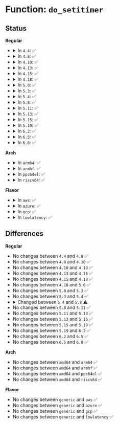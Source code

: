 # Function: <code>do_setitimer</code>

## Status
<b>Regular</b>
<ul>
<li>
<details>
<summary>In <code>4.4</code>: ✅</summary>

```c
int do_setitimer(int which, struct itimerval *value, struct itimerval *ovalue);
```

**Collision:** Unique Global

**Inline:** No

**Transformation:** False

**Instances:**

```
In kernel/time/itimer.c (ffffffff810f05b0)
Location: kernel/time/itimer.c:190
Inline: False
Direct callers:
  - kernel/time/itimer.c:alarm_setitimer
  - kernel/time/itimer.c:SyS_setitimer
  - kernel/time/itimer.c:SyS_setitimer
  - kernel/compat.c:compat_SyS_setitimer
  - kernel/compat.c:compat_SyS_setitimer
  - security/selinux/hooks.c:selinux_bprm_committed_creds
```
**Symbols:**

```
ffffffff810f05b0-ffffffff810f07de: do_setitimer (STB_GLOBAL)
```
</details>
</li>
<li>
<details>
<summary>In <code>4.8</code>: ✅</summary>

```c
int do_setitimer(int which, struct itimerval *value, struct itimerval *ovalue);
```

**Collision:** Unique Global

**Inline:** No

**Transformation:** False

**Instances:**

```
In kernel/time/itimer.c (ffffffff810f75e0)
Location: kernel/time/itimer.c:190
Inline: False
Direct callers:
  - kernel/time/itimer.c:SyS_setitimer
  - kernel/time/itimer.c:SyS_setitimer
  - kernel/time/itimer.c:alarm_setitimer
  - kernel/compat.c:compat_SyS_setitimer
  - kernel/compat.c:compat_SyS_setitimer
  - security/selinux/hooks.c:selinux_bprm_committed_creds
```
**Symbols:**

```
ffffffff810f75e0-ffffffff810f7807: do_setitimer (STB_GLOBAL)
```
</details>
</li>
<li>
<details>
<summary>In <code>4.10</code>: ✅</summary>

```c
int do_setitimer(int which, struct itimerval *value, struct itimerval *ovalue);
```

**Collision:** Unique Global

**Inline:** No

**Transformation:** False

**Instances:**

```
In kernel/time/itimer.c (ffffffff81109ca0)
Location: kernel/time/itimer.c:190
Inline: False
Direct callers:
  - kernel/time/itimer.c:SyS_setitimer
  - kernel/time/itimer.c:SyS_setitimer
  - kernel/time/itimer.c:SyS_alarm
  - kernel/compat.c:compat_SyS_setitimer
  - kernel/compat.c:compat_SyS_setitimer
  - security/selinux/hooks.c:selinux_bprm_committed_creds
```
**Symbols:**

```
ffffffff81109ca0-ffffffff81109ec7: do_setitimer (STB_GLOBAL)
```
</details>
</li>
<li>
<details>
<summary>In <code>4.13</code>: ✅</summary>

```c
int do_setitimer(int which, struct itimerval *value, struct itimerval *ovalue);
```

**Collision:** Unique Global

**Inline:** No

**Transformation:** False

**Instances:**

```
In kernel/time/itimer.c (ffffffff8110bb20)
Location: kernel/time/itimer.c:190
Inline: False
Direct callers:
  - kernel/time/itimer.c:compat_SyS_setitimer
  - kernel/time/itimer.c:compat_SyS_setitimer
  - kernel/time/itimer.c:SyS_setitimer
  - kernel/time/itimer.c:SyS_setitimer
  - kernel/time/itimer.c:SyS_alarm
  - security/selinux/hooks.c:selinux_bprm_committed_creds
  - security/selinux/hooks.c:selinux_bprm_committed_creds
  - security/selinux/hooks.c:selinux_bprm_committed_creds
```
**Symbols:**

```
ffffffff8110bb20-ffffffff8110bd57: do_setitimer (STB_GLOBAL)
```
</details>
</li>
<li>
<details>
<summary>In <code>4.15</code>: ✅</summary>

```c
int do_setitimer(int which, struct itimerval *value, struct itimerval *ovalue);
```

**Collision:** Unique Global

**Inline:** No

**Transformation:** False

**Instances:**

```
In kernel/time/itimer.c (ffffffff81116d70)
Location: kernel/time/itimer.c:191
Inline: False
Direct callers:
  - kernel/time/itimer.c:compat_SyS_setitimer
  - kernel/time/itimer.c:compat_SyS_setitimer
  - kernel/time/itimer.c:SyS_setitimer
  - kernel/time/itimer.c:SyS_setitimer
  - kernel/time/itimer.c:SyS_alarm
  - security/selinux/hooks.c:selinux_bprm_committed_creds
  - security/selinux/hooks.c:selinux_bprm_committed_creds
  - security/selinux/hooks.c:selinux_bprm_committed_creds
```
**Symbols:**

```
ffffffff81116d70-ffffffff81116faa: do_setitimer (STB_GLOBAL)
```
</details>
</li>
<li>
<details>
<summary>In <code>4.18</code>: ✅</summary>

```c
int do_setitimer(int which, struct itimerval *value, struct itimerval *ovalue);
```

**Collision:** Unique Global

**Inline:** No

**Transformation:** False

**Instances:**

```
In kernel/time/itimer.c (ffffffff811236d0)
Location: kernel/time/itimer.c:191
Inline: False
Direct callers:
  - kernel/time/itimer.c:__x32_compat_sys_setitimer
  - kernel/time/itimer.c:__x32_compat_sys_setitimer
  - kernel/time/itimer.c:__ia32_compat_sys_setitimer
  - kernel/time/itimer.c:__ia32_compat_sys_setitimer
  - kernel/time/itimer.c:__ia32_sys_setitimer
  - kernel/time/itimer.c:__ia32_sys_setitimer
  - kernel/time/itimer.c:__x64_sys_setitimer
  - kernel/time/itimer.c:__x64_sys_setitimer
  - kernel/time/itimer.c:alarm_setitimer
  - security/selinux/hooks.c:selinux_bprm_committed_creds
  - security/selinux/hooks.c:selinux_bprm_committed_creds
  - security/selinux/hooks.c:selinux_bprm_committed_creds
```
**Symbols:**

```
ffffffff811236d0-ffffffff81123912: do_setitimer (STB_GLOBAL)
```
</details>
</li>
<li>
<details>
<summary>In <code>5.0</code>: ✅</summary>

```c
int do_setitimer(int which, struct itimerval *value, struct itimerval *ovalue);
```

**Collision:** Unique Global

**Inline:** No

**Transformation:** False

**Instances:**

```
In kernel/time/itimer.c (ffffffff8112eda0)
Location: kernel/time/itimer.c:190
Inline: False
Direct callers:
  - kernel/time/itimer.c:__x32_compat_sys_setitimer
  - kernel/time/itimer.c:__x32_compat_sys_setitimer
  - kernel/time/itimer.c:__ia32_compat_sys_setitimer
  - kernel/time/itimer.c:__ia32_compat_sys_setitimer
  - kernel/time/itimer.c:__ia32_sys_setitimer
  - kernel/time/itimer.c:__ia32_sys_setitimer
  - kernel/time/itimer.c:__x64_sys_setitimer
  - kernel/time/itimer.c:__x64_sys_setitimer
  - kernel/time/itimer.c:alarm_setitimer
  - security/selinux/hooks.c:selinux_bprm_committed_creds
  - security/selinux/hooks.c:selinux_bprm_committed_creds
  - security/selinux/hooks.c:selinux_bprm_committed_creds
```
**Symbols:**

```
ffffffff8112eda0-ffffffff8112efe2: do_setitimer (STB_GLOBAL)
```
</details>
</li>
<li>
<details>
<summary>In <code>5.3</code>: ✅</summary>

```c
int do_setitimer(int which, struct itimerval *value, struct itimerval *ovalue);
```

**Collision:** Unique Global

**Inline:** No

**Transformation:** False

**Instances:**

```
In kernel/time/itimer.c (ffffffff81139830)
Location: kernel/time/itimer.c:190
Inline: False
Direct callers:
  - kernel/time/itimer.c:__x32_compat_sys_setitimer
  - kernel/time/itimer.c:__x32_compat_sys_setitimer
  - kernel/time/itimer.c:__ia32_compat_sys_setitimer
  - kernel/time/itimer.c:__ia32_compat_sys_setitimer
  - kernel/time/itimer.c:__ia32_sys_setitimer
  - kernel/time/itimer.c:__ia32_sys_setitimer
  - kernel/time/itimer.c:__x64_sys_setitimer
  - kernel/time/itimer.c:__x64_sys_setitimer
  - kernel/time/itimer.c:alarm_setitimer
  - security/selinux/hooks.c:selinux_bprm_committed_creds
  - security/selinux/hooks.c:selinux_bprm_committed_creds
  - security/selinux/hooks.c:selinux_bprm_committed_creds
```
**Symbols:**

```
ffffffff81139830-ffffffff81139a58: do_setitimer (STB_GLOBAL)
```
</details>
</li>
<li>
<details>
<summary>In <code>5.4</code>: ✅</summary>

```c
int do_setitimer(int which, struct itimerval *value, struct itimerval *ovalue);
```

**Collision:** Unique Global

**Inline:** No

**Transformation:** False

**Instances:**

```
In kernel/time/itimer.c (ffffffff811454b0)
Location: kernel/time/itimer.c:185
Inline: False
Direct callers:
  - kernel/time/itimer.c:__x32_compat_sys_setitimer
  - kernel/time/itimer.c:__x32_compat_sys_setitimer
  - kernel/time/itimer.c:__ia32_compat_sys_setitimer
  - kernel/time/itimer.c:__ia32_compat_sys_setitimer
  - kernel/time/itimer.c:__ia32_sys_setitimer
  - kernel/time/itimer.c:__ia32_sys_setitimer
  - kernel/time/itimer.c:__x64_sys_setitimer
  - kernel/time/itimer.c:__x64_sys_setitimer
  - kernel/time/itimer.c:alarm_setitimer
  - security/selinux/hooks.c:selinux_bprm_committed_creds
  - security/selinux/hooks.c:selinux_bprm_committed_creds
  - security/selinux/hooks.c:selinux_bprm_committed_creds
```
**Symbols:**

```
ffffffff811454b0-ffffffff811456da: do_setitimer (STB_GLOBAL)
```
</details>
</li>
<li>
<details>
<summary>In <code>5.8</code>: ✅</summary>

```c
int do_setitimer(int which, struct itimerspec64 *value, struct itimerspec64 *ovalue);
```

**Collision:** Unique Static

**Inline:** No

**Transformation:** False

**Instances:**

```
In kernel/time/itimer.c (ffffffff81154b00)
Location: kernel/time/itimer.c:210
Inline: False
Direct callers:
  - kernel/time/itimer.c:__x32_compat_sys_setitimer
  - kernel/time/itimer.c:__x32_compat_sys_setitimer
  - kernel/time/itimer.c:__ia32_compat_sys_setitimer
  - kernel/time/itimer.c:__ia32_compat_sys_setitimer
  - kernel/time/itimer.c:__ia32_sys_setitimer
  - kernel/time/itimer.c:__ia32_sys_setitimer
  - kernel/time/itimer.c:__x64_sys_setitimer
  - kernel/time/itimer.c:__x64_sys_setitimer
  - kernel/time/itimer.c:__ia32_sys_alarm
  - kernel/time/itimer.c:__x64_sys_alarm
  - kernel/time/itimer.c:clear_itimer
  - kernel/time/itimer.c:clear_itimer
  - kernel/time/itimer.c:clear_itimer
```
**Symbols:**

```
ffffffff81154b00-ffffffff81154d1c: do_setitimer (STB_LOCAL)
```
</details>
</li>
<li>
<details>
<summary>In <code>5.11</code>: ✅</summary>

```c
int do_setitimer(int which, struct itimerspec64 *value, struct itimerspec64 *ovalue);
```

**Collision:** Unique Static

**Inline:** No

**Transformation:** False

**Instances:**

```
In kernel/time/itimer.c (ffffffff81150d80)
Location: kernel/time/itimer.c:206
Inline: False
Direct callers:
  - kernel/time/itimer.c:__x32_compat_sys_setitimer
  - kernel/time/itimer.c:__x32_compat_sys_setitimer
  - kernel/time/itimer.c:__ia32_compat_sys_setitimer
  - kernel/time/itimer.c:__ia32_compat_sys_setitimer
  - kernel/time/itimer.c:__ia32_sys_setitimer
  - kernel/time/itimer.c:__ia32_sys_setitimer
  - kernel/time/itimer.c:__x64_sys_setitimer
  - kernel/time/itimer.c:__x64_sys_setitimer
  - kernel/time/itimer.c:__ia32_sys_alarm
  - kernel/time/itimer.c:__x64_sys_alarm
  - kernel/time/itimer.c:clear_itimer
  - kernel/time/itimer.c:clear_itimer
  - kernel/time/itimer.c:clear_itimer
```
**Symbols:**

```
ffffffff81150d80-ffffffff81150f8a: do_setitimer (STB_LOCAL)
```
</details>
</li>
<li>
<details>
<summary>In <code>5.13</code>: ✅</summary>

```c
int do_setitimer(int which, struct itimerspec64 *value, struct itimerspec64 *ovalue);
```

**Collision:** Unique Static

**Inline:** No

**Transformation:** False

**Instances:**

```
In kernel/time/itimer.c (ffffffff811521b0)
Location: kernel/time/itimer.c:206
Inline: False
Direct callers:
  - kernel/time/itimer.c:__x32_compat_sys_setitimer
  - kernel/time/itimer.c:__x32_compat_sys_setitimer
  - kernel/time/itimer.c:__ia32_compat_sys_setitimer
  - kernel/time/itimer.c:__ia32_compat_sys_setitimer
  - kernel/time/itimer.c:__ia32_sys_setitimer
  - kernel/time/itimer.c:__ia32_sys_setitimer
  - kernel/time/itimer.c:__x64_sys_setitimer
  - kernel/time/itimer.c:__x64_sys_setitimer
  - kernel/time/itimer.c:__ia32_sys_alarm
  - kernel/time/itimer.c:__x64_sys_alarm
  - kernel/time/itimer.c:clear_itimer
  - kernel/time/itimer.c:clear_itimer
  - kernel/time/itimer.c:clear_itimer
```
**Symbols:**

```
ffffffff811521b0-ffffffff811523ba: do_setitimer (STB_LOCAL)
```
</details>
</li>
<li>
<details>
<summary>In <code>5.15</code>: ✅</summary>

```c
int do_setitimer(int which, struct itimerspec64 *value, struct itimerspec64 *ovalue);
```

**Collision:** Unique Static

**Inline:** No

**Transformation:** False

**Instances:**

```
In kernel/time/itimer.c (ffffffff81176780)
Location: kernel/time/itimer.c:206
Inline: False
Direct callers:
  - kernel/time/itimer.c:__x64_compat_sys_setitimer
  - kernel/time/itimer.c:__x64_compat_sys_setitimer
  - kernel/time/itimer.c:__ia32_compat_sys_setitimer
  - kernel/time/itimer.c:__ia32_compat_sys_setitimer
  - kernel/time/itimer.c:__ia32_sys_setitimer
  - kernel/time/itimer.c:__ia32_sys_setitimer
  - kernel/time/itimer.c:__x64_sys_setitimer
  - kernel/time/itimer.c:__x64_sys_setitimer
  - kernel/time/itimer.c:__ia32_sys_alarm
  - kernel/time/itimer.c:__x64_sys_alarm
  - kernel/time/itimer.c:clear_itimer
  - kernel/time/itimer.c:clear_itimer
  - kernel/time/itimer.c:clear_itimer
```
**Symbols:**

```
ffffffff81176780-ffffffff81176987: do_setitimer (STB_LOCAL)
```
</details>
</li>
<li>
<details>
<summary>In <code>5.19</code>: ✅</summary>

```c
int do_setitimer(int which, struct itimerspec64 *value, struct itimerspec64 *ovalue);
```

**Collision:** Unique Static

**Inline:** No

**Transformation:** False

**Instances:**

```
In kernel/time/itimer.c (ffffffff811abbf0)
Location: kernel/time/itimer.c:206
Inline: False
Direct callers:
  - kernel/time/itimer.c:__ia32_compat_sys_setitimer
  - kernel/time/itimer.c:__ia32_compat_sys_setitimer
  - kernel/time/itimer.c:__ia32_sys_setitimer
  - kernel/time/itimer.c:__ia32_sys_setitimer
  - kernel/time/itimer.c:__x64_sys_setitimer
  - kernel/time/itimer.c:__x64_sys_setitimer
  - kernel/time/itimer.c:__ia32_sys_alarm
  - kernel/time/itimer.c:__x64_sys_alarm
  - kernel/time/itimer.c:clear_itimer
  - kernel/time/itimer.c:clear_itimer
  - kernel/time/itimer.c:clear_itimer
```
**Symbols:**

```
ffffffff811abbf0-ffffffff811abe14: do_setitimer (STB_LOCAL)
```
</details>
</li>
<li>
<details>
<summary>In <code>6.2</code>: ✅</summary>

```c
int do_setitimer(int which, struct itimerspec64 *value, struct itimerspec64 *ovalue);
```

**Collision:** Unique Static

**Inline:** No

**Transformation:** False

**Instances:**

```
In kernel/time/itimer.c (ffffffff811ebe90)
Location: kernel/time/itimer.c:206
Inline: False
Direct callers:
  - kernel/time/itimer.c:__ia32_compat_sys_setitimer
  - kernel/time/itimer.c:__ia32_compat_sys_setitimer
  - kernel/time/itimer.c:__ia32_sys_setitimer
  - kernel/time/itimer.c:__ia32_sys_setitimer
  - kernel/time/itimer.c:__x64_sys_setitimer
  - kernel/time/itimer.c:__x64_sys_setitimer
  - kernel/time/itimer.c:__ia32_sys_alarm
  - kernel/time/itimer.c:__x64_sys_alarm
  - kernel/time/itimer.c:clear_itimer
  - kernel/time/itimer.c:clear_itimer
  - kernel/time/itimer.c:clear_itimer
```
**Symbols:**

```
ffffffff811ebe90-ffffffff811ec0b4: do_setitimer (STB_LOCAL)
```
</details>
</li>
<li>
<details>
<summary>In <code>6.5</code>: ✅</summary>

```c
int do_setitimer(int which, struct itimerspec64 *value, struct itimerspec64 *ovalue);
```

**Collision:** Unique Static

**Inline:** No

**Transformation:** False

**Instances:**

```
In kernel/time/itimer.c (ffffffff812005c0)
Location: kernel/time/itimer.c:206
Inline: False
Direct callers:
  - kernel/time/itimer.c:__ia32_compat_sys_setitimer
  - kernel/time/itimer.c:__ia32_compat_sys_setitimer
  - kernel/time/itimer.c:__ia32_sys_setitimer
  - kernel/time/itimer.c:__ia32_sys_setitimer
  - kernel/time/itimer.c:__x64_sys_setitimer
  - kernel/time/itimer.c:__x64_sys_setitimer
  - kernel/time/itimer.c:__ia32_sys_alarm
  - kernel/time/itimer.c:__x64_sys_alarm
  - kernel/time/itimer.c:clear_itimer
  - kernel/time/itimer.c:clear_itimer
  - kernel/time/itimer.c:clear_itimer
```
**Symbols:**

```
ffffffff812005c0-ffffffff812007e7: do_setitimer (STB_LOCAL)
```
</details>
</li>
<li>
<details>
<summary>In <code>6.8</code>: ✅</summary>

```c
int do_setitimer(int which, struct itimerspec64 *value, struct itimerspec64 *ovalue);
```

**Collision:** Unique Static

**Inline:** No

**Transformation:** False

**Instances:**

```
In kernel/time/itimer.c (ffffffff81216a60)
Location: kernel/time/itimer.c:206
Inline: False
Direct callers:
  - kernel/time/itimer.c:__ia32_compat_sys_setitimer
  - kernel/time/itimer.c:__ia32_compat_sys_setitimer
  - kernel/time/itimer.c:__ia32_sys_setitimer
  - kernel/time/itimer.c:__ia32_sys_setitimer
  - kernel/time/itimer.c:__x64_sys_setitimer
  - kernel/time/itimer.c:__x64_sys_setitimer
  - kernel/time/itimer.c:__ia32_sys_alarm
  - kernel/time/itimer.c:__x64_sys_alarm
  - kernel/time/itimer.c:clear_itimer
  - kernel/time/itimer.c:clear_itimer
  - kernel/time/itimer.c:clear_itimer
```
**Symbols:**

```
ffffffff81216a60-ffffffff81216c87: do_setitimer (STB_LOCAL)
```
</details>
</li>
</ul>
<b>Arch</b>
<ul>
<li>
<details>
<summary>In <code>arm64</code>: ✅</summary>

```c
int do_setitimer(int which, struct itimerval *value, struct itimerval *ovalue);
```

**Collision:** Unique Global

**Inline:** No

**Transformation:** False

**Instances:**

```
In kernel/time/itimer.c (ffff8000101afd30)
Location: kernel/time/itimer.c:185
Inline: False
Direct callers:
  - kernel/time/itimer.c:__arm64_compat_sys_setitimer
  - kernel/time/itimer.c:__arm64_compat_sys_setitimer
  - kernel/time/itimer.c:__arm64_sys_setitimer
  - kernel/time/itimer.c:__arm64_sys_setitimer
  - security/selinux/hooks.c:selinux_bprm_committed_creds
  - security/selinux/hooks.c:selinux_bprm_committed_creds
  - security/selinux/hooks.c:selinux_bprm_committed_creds
```
**Symbols:**

```
ffff8000101afd30-ffff8000101b0010: do_setitimer (STB_GLOBAL)
```
</details>
</li>
<li>
<details>
<summary>In <code>armhf</code>: ✅</summary>

```c
int do_setitimer(int which, struct itimerval *value, struct itimerval *ovalue);
```

**Collision:** Unique Global

**Inline:** No

**Transformation:** False

**Instances:**

```
In kernel/time/itimer.c (c03faa34)
Location: kernel/time/itimer.c:185
Inline: False
Direct callers:
  - kernel/time/itimer.c:__se_sys_setitimer
  - kernel/time/itimer.c:__se_sys_setitimer
  - security/selinux/hooks.c:selinux_bprm_committed_creds
  - security/selinux/hooks.c:selinux_bprm_committed_creds
  - security/selinux/hooks.c:selinux_bprm_committed_creds
```
**Symbols:**

```
c03faa34-c03facf0: do_setitimer (STB_GLOBAL)
```
</details>
</li>
<li>
<details>
<summary>In <code>ppc64el</code>: ✅</summary>

```c
int do_setitimer(int which, struct itimerval *value, struct itimerval *ovalue);
```

**Collision:** Unique Global

**Inline:** No

**Transformation:** False

**Instances:**

```
In kernel/time/itimer.c (c000000000214680)
Location: kernel/time/itimer.c:185
Inline: False
Direct callers:
  - kernel/time/itimer.c:__se_compat_sys_setitimer
  - kernel/time/itimer.c:__se_compat_sys_setitimer
  - kernel/time/itimer.c:__se_sys_setitimer
  - kernel/time/itimer.c:__se_sys_setitimer
  - kernel/time/itimer.c:__se_sys_alarm
  - security/selinux/hooks.c:selinux_bprm_committed_creds
  - security/selinux/hooks.c:selinux_bprm_committed_creds
  - security/selinux/hooks.c:selinux_bprm_committed_creds
```
**Symbols:**

```
c000000000214680-c000000000214a30: do_setitimer (STB_GLOBAL)
```
</details>
</li>
<li>
<details>
<summary>In <code>riscv64</code>: ✅</summary>

```c
int do_setitimer(int which, struct itimerval *value, struct itimerval *ovalue);
```

**Collision:** Unique Global

**Inline:** No

**Transformation:** False

**Instances:**

```
In kernel/time/itimer.c (ffffffe000139064)
Location: kernel/time/itimer.c:185
Inline: False
Direct callers:
  - kernel/time/itimer.c:__se_sys_setitimer
  - kernel/time/itimer.c:__se_sys_setitimer
  - security/selinux/hooks.c:selinux_bprm_committed_creds
  - security/selinux/hooks.c:selinux_bprm_committed_creds
  - security/selinux/hooks.c:selinux_bprm_committed_creds
```
**Symbols:**

```
ffffffe000139064-ffffffe0001392aa: do_setitimer (STB_GLOBAL)
```
</details>
</li>
</ul>
<b>Flavor</b>
<ul>
<li>
<details>
<summary>In <code>aws</code>: ✅</summary>

```c
int do_setitimer(int which, struct itimerval *value, struct itimerval *ovalue);
```

**Collision:** Unique Global

**Inline:** No

**Transformation:** False

**Instances:**

```
In kernel/time/itimer.c (ffffffff8113dc60)
Location: kernel/time/itimer.c:185
Inline: False
Direct callers:
  - kernel/time/itimer.c:__x32_compat_sys_setitimer
  - kernel/time/itimer.c:__x32_compat_sys_setitimer
  - kernel/time/itimer.c:__ia32_compat_sys_setitimer
  - kernel/time/itimer.c:__ia32_compat_sys_setitimer
  - kernel/time/itimer.c:__ia32_sys_setitimer
  - kernel/time/itimer.c:__ia32_sys_setitimer
  - kernel/time/itimer.c:__x64_sys_setitimer
  - kernel/time/itimer.c:__x64_sys_setitimer
  - kernel/time/itimer.c:alarm_setitimer
  - security/selinux/hooks.c:selinux_bprm_committed_creds
  - security/selinux/hooks.c:selinux_bprm_committed_creds
  - security/selinux/hooks.c:selinux_bprm_committed_creds
```
**Symbols:**

```
ffffffff8113dc60-ffffffff8113de8a: do_setitimer (STB_GLOBAL)
```
</details>
</li>
<li>
<details>
<summary>In <code>azure</code>: ✅</summary>

```c
int do_setitimer(int which, struct itimerval *value, struct itimerval *ovalue);
```

**Collision:** Unique Global

**Inline:** No

**Transformation:** False

**Instances:**

```
In kernel/time/itimer.c (ffffffff81130790)
Location: kernel/time/itimer.c:185
Inline: False
Direct callers:
  - kernel/time/itimer.c:__x32_compat_sys_setitimer
  - kernel/time/itimer.c:__x32_compat_sys_setitimer
  - kernel/time/itimer.c:__ia32_compat_sys_setitimer
  - kernel/time/itimer.c:__ia32_compat_sys_setitimer
  - kernel/time/itimer.c:__ia32_sys_setitimer
  - kernel/time/itimer.c:__ia32_sys_setitimer
  - kernel/time/itimer.c:__x64_sys_setitimer
  - kernel/time/itimer.c:__x64_sys_setitimer
  - kernel/time/itimer.c:alarm_setitimer
  - security/selinux/hooks.c:selinux_bprm_committed_creds
  - security/selinux/hooks.c:selinux_bprm_committed_creds
  - security/selinux/hooks.c:selinux_bprm_committed_creds
```
**Symbols:**

```
ffffffff81130790-ffffffff811309ae: do_setitimer (STB_GLOBAL)
```
</details>
</li>
<li>
<details>
<summary>In <code>gcp</code>: ✅</summary>

```c
int do_setitimer(int which, struct itimerval *value, struct itimerval *ovalue);
```

**Collision:** Unique Global

**Inline:** No

**Transformation:** False

**Instances:**

```
In kernel/time/itimer.c (ffffffff8113b980)
Location: kernel/time/itimer.c:185
Inline: False
Direct callers:
  - kernel/time/itimer.c:__x32_compat_sys_setitimer
  - kernel/time/itimer.c:__x32_compat_sys_setitimer
  - kernel/time/itimer.c:__ia32_compat_sys_setitimer
  - kernel/time/itimer.c:__ia32_compat_sys_setitimer
  - kernel/time/itimer.c:__ia32_sys_setitimer
  - kernel/time/itimer.c:__ia32_sys_setitimer
  - kernel/time/itimer.c:__x64_sys_setitimer
  - kernel/time/itimer.c:__x64_sys_setitimer
  - kernel/time/itimer.c:alarm_setitimer
  - security/selinux/hooks.c:selinux_bprm_committed_creds
  - security/selinux/hooks.c:selinux_bprm_committed_creds
  - security/selinux/hooks.c:selinux_bprm_committed_creds
```
**Symbols:**

```
ffffffff8113b980-ffffffff8113bbaa: do_setitimer (STB_GLOBAL)
```
</details>
</li>
<li>
<details>
<summary>In <code>lowlatency</code>: ✅</summary>

```c
int do_setitimer(int which, struct itimerval *value, struct itimerval *ovalue);
```

**Collision:** Unique Global

**Inline:** No

**Transformation:** False

**Instances:**

```
In kernel/time/itimer.c (ffffffff81148450)
Location: kernel/time/itimer.c:185
Inline: False
Direct callers:
  - kernel/time/itimer.c:__x32_compat_sys_setitimer
  - kernel/time/itimer.c:__x32_compat_sys_setitimer
  - kernel/time/itimer.c:__ia32_compat_sys_setitimer
  - kernel/time/itimer.c:__ia32_compat_sys_setitimer
  - kernel/time/itimer.c:__ia32_sys_setitimer
  - kernel/time/itimer.c:__ia32_sys_setitimer
  - kernel/time/itimer.c:__x64_sys_setitimer
  - kernel/time/itimer.c:__x64_sys_setitimer
  - kernel/time/itimer.c:alarm_setitimer
  - security/selinux/hooks.c:selinux_bprm_committed_creds
  - security/selinux/hooks.c:selinux_bprm_committed_creds
  - security/selinux/hooks.c:selinux_bprm_committed_creds
```
**Symbols:**

```
ffffffff81148450-ffffffff81148681: do_setitimer (STB_GLOBAL)
```
</details>
</li>
</ul>

## Differences
<b>Regular</b>
<ul>
<li>
No changes between <code>4.4</code> and <code>4.8</code> ✅
</li>
<li>
No changes between <code>4.8</code> and <code>4.10</code> ✅
</li>
<li>
No changes between <code>4.10</code> and <code>4.13</code> ✅
</li>
<li>
No changes between <code>4.13</code> and <code>4.15</code> ✅
</li>
<li>
No changes between <code>4.15</code> and <code>4.18</code> ✅
</li>
<li>
No changes between <code>4.18</code> and <code>5.0</code> ✅
</li>
<li>
No changes between <code>5.0</code> and <code>5.3</code> ✅
</li>
<li>
No changes between <code>5.3</code> and <code>5.4</code> ✅
</li>
<li>
<details>
<summary>Changed between <code>5.4</code> and <code>5.8</code> ⚠️</summary>
<ul>
<li>
<b>Param type changed. </b>
<code>struct itimerval *value</code> ➡️ <code>struct itimerspec64 *value</code>
</li>
<li>
<b>Param type changed. </b>
<code>struct itimerval *ovalue</code> ➡️ <code>struct itimerspec64 *ovalue</code>
</li>
</ul>
</details>
</li>
<li>
No changes between <code>5.8</code> and <code>5.11</code> ✅
</li>
<li>
No changes between <code>5.11</code> and <code>5.13</code> ✅
</li>
<li>
No changes between <code>5.13</code> and <code>5.15</code> ✅
</li>
<li>
No changes between <code>5.15</code> and <code>5.19</code> ✅
</li>
<li>
No changes between <code>5.19</code> and <code>6.2</code> ✅
</li>
<li>
No changes between <code>6.2</code> and <code>6.5</code> ✅
</li>
<li>
No changes between <code>6.5</code> and <code>6.8</code> ✅
</li>
</ul>
<b>Arch</b>
<ul>
<li>
No changes between <code>amd64</code> and <code>arm64</code> ✅
</li>
<li>
No changes between <code>amd64</code> and <code>armhf</code> ✅
</li>
<li>
No changes between <code>amd64</code> and <code>ppc64el</code> ✅
</li>
<li>
No changes between <code>amd64</code> and <code>riscv64</code> ✅
</li>
</ul>
<b>Flavor</b>
<ul>
<li>
No changes between <code>generic</code> and <code>aws</code> ✅
</li>
<li>
No changes between <code>generic</code> and <code>azure</code> ✅
</li>
<li>
No changes between <code>generic</code> and <code>gcp</code> ✅
</li>
<li>
No changes between <code>generic</code> and <code>lowlatency</code> ✅
</li>
</ul>
